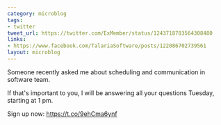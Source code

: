 ```yaml
---
category: microblog
tags:
- twitter
tweet_url: https://twitter.com/ExMember/status/1243718783564308480
links:
- https://www.facebook.com/TalariaSoftware/posts/122086702739561
layout: microblog
---
```

Someone recently asked me about scheduling and communication in software team.

If that's important to you, I will be answering all your questions Tuesday, starting at 1 pm.

Sign up now: 
https://t.co/9ehCma6ynf
